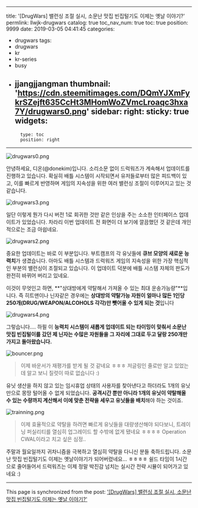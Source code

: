 
---
title: '[DrugWars] 밸런싱 조절 실시, 소문난 맛집 빈집털기도 이제는 옛날 이야기?'
permlink: llwjk-drugwars
catalog: true
toc_nav_num: true
toc: true
position: 9999
date: 2019-03-05 04:41:45
categories:
- drugwars
tags:
- drugwars
- kr
- kr-series
- busy
- jjangjjangman
thumbnail: 'https://cdn.steemitimages.com/DQmYJXmFykrSZejft635CcHt3MHomWoZVmcLroaqc3hxa7Y/drugwars0.png'
sidebar:
    right:
        sticky: true
widgets:
    -
        type: toc
        position: right
---


![drugwars0.png](https://cdn.steemitimages.com/DQmYJXmFykrSZejft635CcHt3MHomWoZVmcLroaqc3hxa7Y/drugwars0.png)


안녕하세요, 디온(@donekim)입니다. 소리소문 없이 드럭워즈가 계속해서 업데이트를 진행하고 있습니다. 확실히 배틀 시스템이 시작되면서 유저들로부터 많은 피드백이 있고, 이를 빠르게 반영하며 게임의 지속성을 위한 여러 밸런싱 조절이 이루어지고 있는 것 같습니다. 

![drugwars3.png](https://cdn.steemitimages.com/DQmPcBbjHL5wiwsKri9bGPw7nZxSTLK2YXN1w7z6ndRPbuE/drugwars3.png)
 

일단 이렇게 뭔가 다시 버전 1로 회귀한 것만 같은 인상을 주는 소소한 인터페이스 업데이트가 있었습니다. 차라리 이번 업데이트 전 화면이 더 보기에 깔끔했던 것 같은데 개인적으로는 조금 아쉽네요.

![drugwars2.png](https://cdn.steemitimages.com/DQmd9nuJPh9BF6X95YsRQzDxZNyTQ9sU9Vm1jtEtNUZZEBz/drugwars2.png) 

중요한 업데이트는 바로 이 부분입니다. 부트캠프의 각 유닛들에 **큐브 모양의 새로운 능력치**가 생겼습니다. 아마도 배틀 시스템과 드럭워즈 게임의 지속성을 위한 가장 핵심적인 부분의 밸런싱이 조절되고 있습니다. 이 업데이트 덕분에 배틀 시스템 자체의 판도가 완전히 바뀌어 버리고 있네요.

이것이 무엇인고 하면, **"상대방에게 약탈해서 가져올 수 있는 최대 운송가능량"**입니다. 즉 히트맨이나 닌자같은 경우에는 **상대방의 약탈가능 자원이 얼마나 많든 1인당 250개(DRUG/WEAPON/ALCOHOLS 각각)만 뺏어올 수 있게 되는 것**입니다

![drugwars4.png](https://cdn.steemitimages.com/DQmdb6ejge3P1Y73txKKgJ7x8NRMygF2osW7xmcjj94n46p/drugwars4.png)

그렇습니다.... 하필 이 **능력치 시스템이 새롭게 업데이트 되는 타이밍이 맞춰서 소문난 맛집 빈집털이를 갔던 제 닌자는 수많은 자원들을 그 자리에 그대로 두고 달랑 250개만 가지고 돌아왔습니다.**

![bouncer.png](https://cdn.steemitimages.com/DQmZvjuUpD3RM8Su3vbrvkW1JSupPSFLLWtQiwbtLzPfSit/bouncer.png)
> 이제 바운서가 재평가를 받게 될 것 같네요 ㅎㅎㅎ 저글링인 줄로만 알고 있었는데 알고 보니 질럿이 따로 없습니다 :)

유닛 생산을 하지 않고 있는 임시휴업 상태의 사용자를 찾아낸다고 하더라도 1개의 유닛만으로 몽땅 털어올 수 없게 되었습니다. **공격시간 뿐만 아니라 1개의 유닛이 약탈해올 수 있는 수량까지 계산해서 이에 맞춘 전략을 세우고 유닛들을 배치**해야 하는 것이죠.

![trainning.png](https://cdn.steemitimages.com/DQmNkwFWDtBzUeXXW8XEkWCBkyEG8LhaEBSXjiszMyUzTTp/trainning.png)

> 이제 효율적으로 약탈을 하려면 빠르게 유닛들을 대량생산해야 되다보니, 트레이닝 퍼실리티를 열심히 업그레이드 할 수밖에 없게 됐네요 ㅎㅎㅎㅎ Operation CWAL이라고 치고 싶은 심정..



주말과 월요일까지 귀차니즘을 극복하고 열심히 약탈을 다니신 분들 축하드립니다. 소문난 맛집 빈집털기도 이제는 옛날이야기가 되어버렸네요... ㅎㅎㅎㅎ 쉴드 타임이 1시간으로 줄어들어서 드럭워즈는 이제 정말 박진감 넘치는 실시간 전략 시뮬이 되어가고 있네요 :)

- - -

This page is synchronized from the post: ['[DrugWars] 밸런싱 조절 실시, 소문난 맛집 빈집털기도 이제는 옛날 이야기?'](https://steemit.com/@donekim/llwjk-drugwars)
